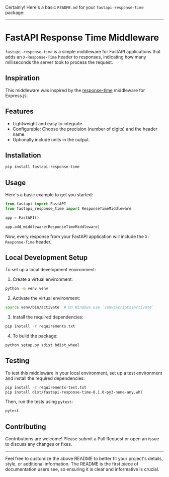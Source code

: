 Certainly! Here's a basic `README.md` for your `fastapi-response-time` package:

---

# FastAPI Response Time Middleware

`fastapi-response-time` is a simple middleware for FastAPI applications that adds an `X-Response-Time` header to responses, indicating how many milliseconds the server took to process the request.

## Inspiration

This middleware was inspired by the [response-time](https://github.com/expressjs/response-time) middleware for Express.js.

## Features

- Lightweight and easy to integrate.
- Configurable: Choose the precision (number of digits) and the header name.
- Optionally include units in the output.

## Installation

```bash
pip install fastapi-response-time
```

## Usage

Here's a basic example to get you started:

```python
from fastapi import FastAPI
from fastapi_response_time import ResponseTimeMiddleware

app = FastAPI()

app.add_middleware(ResponseTimeMiddleware)
```

Now, every response from your FastAPI application will include the `X-Response-Time` header.

## Local Development Setup

To set up a local development environment:

1. Create a virtual environment:

```bash
python -m venv venv
```

2. Activate the virtual environment:

```bash
source venv/bin/activate  # On Windows use `venv\Scripts\activate`
```

3. Install the required dependencies:

```bash
pip install -r requirements.txt
```

4. To build the package:

```bash
python setup.py sdist bdist_wheel
```

## Testing

To test this middleware in your local environment, set up a test environment and install the required dependencies:

```bash
pip install -r requirements-test.txt
pip install dist/fastapi-response-time-0.1.0-py3-none-any.whl
```

Then, run the tests using `pytest`:

```bash
pytest
```

## Contributing

Contributions are welcome! Please submit a Pull Request or open an issue to discuss any changes or fixes.

---

Feel free to customize the above README to better fit your project's details, style, or additional information. The README is the first piece of documentation users see, so ensuring it is clear and informative is crucial.
